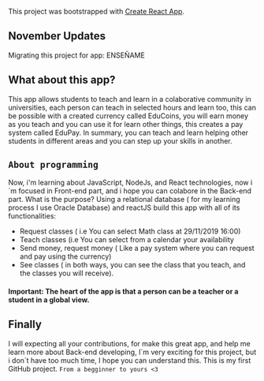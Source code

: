 This project was bootstrapped with [Create React App](https://github.com/facebook/create-react-app).

## November Updates 
Migrating this project for app: ENSEÑAME

## What about this app?
This app allows students to teach and learn in a colaborative community in universities, each person can teach in selected hours and learn too, this can be possible with a created currency called EduCoins, you will earn money as you teach and you can use it for learn other things, this creates a pay system called EduPay. 
In summary, you can teach and learn helping other students in different areas and you can step up your skills in another.

## `About programming`
Now, i'm learning about JavaScript, NodeJs, and React technologies, now i´m focused in Front-end part, and i hope you can colabore in the Back-end part.
What is the purpose?
Using a relational database ( for my learning process I use Oracle Database) and reactJS build this app with all of its functionalities:
  - Request classes ( i.e You can select Math class at 29/11/2019 16:00)
  - Teach classes (i.e You can select from a calendar your availability
  - Send money, request money ( Like a pay system where you can request and pay using the currency)
  - See classes ( in both ways, you can see the class that you teach, and the classes you will receive).
 #### Important: The heart of the app is that a person can be a teacher or a student in a global view. 

## Finally 
I will expecting all your contributions, for make this great app, and help me learn more about Back-end developing, I´m very exciting for this project, but i don´t have too much time, I hope you can understand this.
This is my first GitHub project. 
`From a begginner to yours <3`
